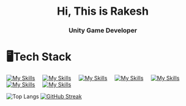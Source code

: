 <h1 align = "center">Hi, This is Rakesh</h1>
<h3 align = "center">Unity Game Developer</h3>

# 🖥️Tech Stack
[![My Skills](https://skillicons.dev/icons?i=cs,unity,visualstudio,dotnet&theme=dark)](https://skillicons.dev) &nbsp; &nbsp;
[![My Skills](https://skillicons.dev/icons?i=blender&theme=dark)](https://skillicons.dev) &nbsp; &nbsp;
[![My Skills](https://skillicons.dev/icons?i=java,spring,eclipse&theme=dark)](https://skillicons.dev) &nbsp; &nbsp;
[![My Skills](https://skillicons.dev/icons?i=html,css,js&theme=dark)](https://skillicons.dev) &nbsp; &nbsp;
[![My Skills](https://skillicons.dev/icons?i=python&theme=dark)](https://skillicons.dev) &nbsp; &nbsp;
[![My Skills](https://skillicons.dev/icons?i=php&theme=dark)](https://skillicons.dev) &nbsp; &nbsp;
[![My Skills](https://skillicons.dev/icons?i=c,cpp&theme=dark)](https://skillicons.dev) &nbsp; &nbsp;

![Top Langs](https://github-readme-stats.vercel.app/api/top-langs/?username=rakeshkryadav&layout=compact&theme=nightowl)
[![GitHub Streak](https://streak-stats.demolab.com/?user=rakeshkryadav&theme=dark)](https://git.io/streak-stats)
